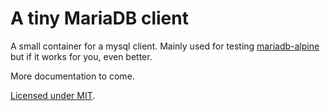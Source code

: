 # A tiny MariaDB client

A small container for a mysql client. Mainly used for testing [mariadb-alpine](https://github.com/jbergstroem/mariadb-alpine) but if it works for you, even better.

More documentation to come.

[Licensed under MIT](LICENSE).
